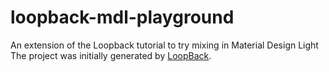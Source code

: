 # loopback-mdl-playground
An extension of the Loopback tutorial to try mixing in Material Design Light
The project was initially generated by [LoopBack](http://loopback.io).
